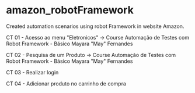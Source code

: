# amazon_robotFramework

Created automation scenarios  using robot Framework in website Amazon.

CT 01 - Acesso ao menu "Eletronicos" -> Course Automação de Testes com Robot Framework - Básico Mayara "May" Fernandes

CT 02 - Pesquisa de um Produto -> Course Automação de Testes com Robot Framework - Básico Mayara "May" Fernandes

CT 03 - Realizar login

CT 04 - Adicionar produto no carrinho de compra

